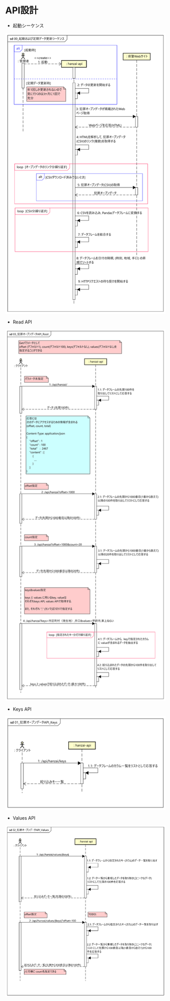 # API設計

- 起動シーケンス
<img src="../img/00_%E8%B5%B7%E5%8B%95%E3%81%8A%E3%82%88%E3%81%B3%E5%AE%9A%E6%9C%9F%E3%83%87%E3%83%BC%E3%82%BF%E6%9B%B4%E6%96%B0%E3%82%B7%E3%83%BC%E3%82%B1%E3%83%B3%E3%82%B9.svg" width="700">

- Read API
<img src="../img/03_%E7%8A%AF%E7%BD%AA%E3%82%AA%E3%83%BC%E3%83%97%E3%83%B3%E3%83%87%E3%83%BC%E3%82%BFAPI_Root.svg" width="700">
 
 - Keys API
<img src="./img/01_%E7%8A%AF%E7%BD%AA%E3%82%AA%E3%83%BC%E3%83%97%E3%83%B3%E3%83%87%E3%83%BC%E3%82%BFAPI_Keys.svg" width="700">
 
 - Values API
<img src="../img/02_%E7%8A%AF%E7%BD%AA%E3%82%AA%E3%83%BC%E3%83%97%E3%83%B3%E3%83%87%E3%83%BC%E3%82%BFAPI_Values.svg" width="700">
